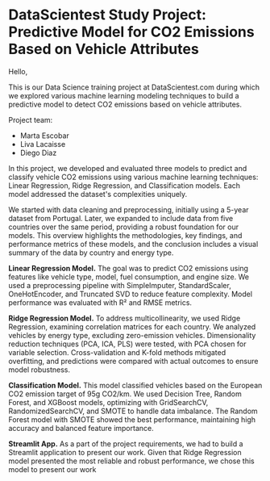 # DataScientest Study Project: Predictive Model for CO2 Emissions Based on Vehicle Attributes
Hello,

This is our Data Science training project at DataScientest.com during which we explored various machine learning modeling techniques to build a predictive model to detect CO2 emissions based on vehicle attributes.

Project team:
- Marta Escobar
- Liva Lacaisse
- Diego Diaz

In this project, we developed and evaluated three models to predict and classify vehicle CO2 emissions using various machine learning techniques: Linear Regression, Ridge Regression, and Classification models. Each model addressed the dataset's complexities uniquely.

We started with data cleaning and preprocessing, initially using a 5-year dataset from Portugal. Later, we expanded to include data from five countries over the same period, providing a robust foundation for our models. This overview highlights the methodologies, key findings, and performance metrics of these models, and the conclusion includes a visual summary of the data by country and energy type.

**Linear Regression Model.**
The goal was to predict CO2 emissions using features like vehicle type, model, fuel consumption, and engine size. We used a preprocessing pipeline with SimpleImputer, StandardScaler, OneHotEncoder, and Truncated SVD to reduce feature complexity. Model performance was evaluated with R² and RMSE metrics.

**Ridge Regression Model.**
To address multicollinearity, we used Ridge Regression, examining correlation matrices for each country. We analyzed vehicles by energy type, excluding zero-emission vehicles. Dimensionality reduction techniques (PCA, ICA, PLS) were tested, with PCA chosen for variable selection. Cross-validation and K-fold methods mitigated overfitting, and predictions were compared with actual outcomes to ensure model robustness.

**Classification Model.**
This model classified vehicles based on the European CO2 emission target of 95g CO2/km. We used Decision Tree, Random Forest, and XGBoost models, optimizing with GridSearchCV, RandomizedSearchCV, and SMOTE to handle data imbalance. The Random Forest model with SMOTE showed the best performance, maintaining high accuracy and balanced feature importance. 

**Streamlit App.**
As a part of the project requirements, we had to build a Streamlit application to present our work. Given that Ridge Regression model presented the most reliable and robust performance, we chose this model to present our work
